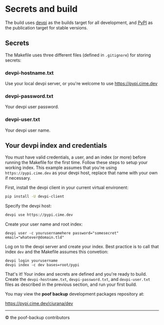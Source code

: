# Secrets and build 

The build uses [devpi](https://devpi.net/) as the builds target for all
development, and [PyPI](https://pypi.org) as the publication target for stable
versions.


## Secrets

The Makefile uses three different files (defined in `.gitignore`) for storing 
secrets:


### devpi-hostname.txt

Use your local devpi server, or you're welcome to use https://pypi.cime.dev


### devpi-password.txt

Your devpi user password.


### devpi-user.txt

Your devpi user name.


## Your devpi index and credentials

You must have valid credentials, a user, and an index (or more) before running
the Makefile for the first time.  Follow these steps to setup your working
index.  This example assumes that you're using `https://pypi.cime.dev` as your
devpi host, replace that name with your own if necessary.

First, install the devpi client in your current virtual environent:

```bash
pip install -U devpi-client
```

Specify the devpi host:

```bash
devpi use https://pypi.cime.dev
```

Create your user name and root index:

```
devpi user -c yourusernamehere password="somesecret" email="whatever@domain.tld"
```

Log on to the devpi server and create your index.  Best practice is to call that
index `dev` and the Makefile assumes this convetion:

```
devpi login yourusername
devpi index -c dev bases=root/pypi
```

That's it!  Your index and secrets are defined and you're ready to build.
Create the `devpi-hostname.txt`, `devpi-password.txt`, and `devpi-user.txt`
files as described in the previous section, and run your first build.

You may view the **poof backup** development packages repository at:

https://pypi.cime.dev/ciurana/dev


---
&#169; the poof-backup contributors


